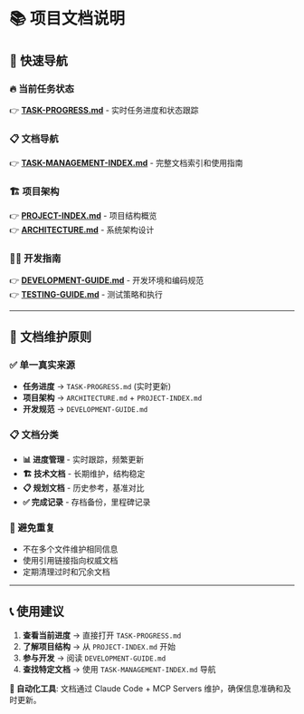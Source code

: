 # 📚 项目文档说明

## 🎯 快速导航

### 🔥 当前任务状态 
👉 **[TASK-PROGRESS.md](./TASK-PROGRESS.md)** - 实时任务进度和状态跟踪

### 📋 文档导航
👉 **[TASK-MANAGEMENT-INDEX.md](./TASK-MANAGEMENT-INDEX.md)** - 完整文档索引和使用指南

### 🏗️ 项目架构
👉 **[PROJECT-INDEX.md](./PROJECT-INDEX.md)** - 项目结构概览  
👉 **[ARCHITECTURE.md](./ARCHITECTURE.md)** - 系统架构设计

### 👩‍💻 开发指南
👉 **[DEVELOPMENT-GUIDE.md](./DEVELOPMENT-GUIDE.md)** - 开发环境和编码规范  
👉 **[TESTING-GUIDE.md](./TESTING-GUIDE.md)** - 测试策略和执行

---

## 🔄 文档维护原则

### ✅ 单一真实来源
- **任务进度** → `TASK-PROGRESS.md` (实时更新)
- **项目架构** → `ARCHITECTURE.md` + `PROJECT-INDEX.md`
- **开发规范** → `DEVELOPMENT-GUIDE.md`

### 📋 文档分类
- **📊 进度管理** - 实时跟踪，频繁更新
- **🏗️ 技术文档** - 长期维护，结构稳定  
- **📋 规划文档** - 历史参考，基准对比
- **✅ 完成记录** - 存档备份，里程碑记录

### 🚫 避免重复
- 不在多个文件维护相同信息
- 使用引用链接指向权威文档
- 定期清理过时和冗余文档

---

## 📞 使用建议

1. **查看当前进度** → 直接打开 `TASK-PROGRESS.md`
2. **了解项目结构** → 从 `PROJECT-INDEX.md` 开始
3. **参与开发** → 阅读 `DEVELOPMENT-GUIDE.md`
4. **查找特定文档** → 使用 `TASK-MANAGEMENT-INDEX.md` 导航

**🤖 自动化工具**: 文档通过 Claude Code + MCP Servers 维护，确保信息准确和及时更新。